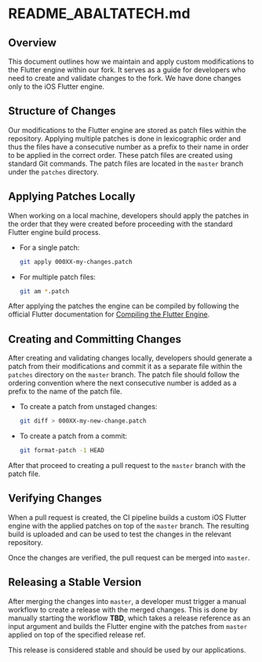 # README_ABALTATECH.md

## Overview

This document outlines how we maintain and apply custom modifications to the Flutter engine within our fork. It serves as a guide for developers who need to create and validate changes to the fork. We have done changes only to the iOS Flutter engine.

## Structure of Changes

Our modifications to the Flutter engine are stored as patch files within the repository. Applying multiple patches is done in lexicographic order and thus the files have a consecutive number as a prefix to their name in order to be applied in the correct order. These patch files are created using standard Git commands. The patch files are located in the `master` branch under the `patches` directory.

## Applying Patches Locally

When working on a local machine, developers should apply the patches in the order that they were created before proceeding with the standard Flutter engine build process.

- For a single patch:

  ```sh
  git apply 000XX-my-changes.patch
  ```

- For multiple patch files:

  ```sh
  git am *.patch
  ```

After applying the patches the engine can be compiled by following the official Flutter documentation for [Compiling the Flutter Engine](./engine/src/flutter/docs/contributing/Compiling-the-engine.md).

## Creating and Committing Changes

After creating and validating changes locally, developers should generate a patch from their modifications and commit it as a separate file within the `patches` directory on the `master` branch. The patch file should follow the ordering convention where the next consecutive number is added as a prefix to the name of the patch file.

- To create a patch from unstaged changes:

  ```sh
  git diff > 000XX-my-new-change.patch
  ```

- To create a patch from a commit:

  ```sh
  git format-patch -1 HEAD
  ```

After that proceed to creating a pull request to the `master` branch with the patch file.

## Verifying Changes

When a pull request is created, the CI pipeline builds a custom iOS Flutter engine with the applied patches on top of the `master` branch. The resulting build is uploaded and can be used to test the changes in the relevant repository.

Once the changes are verified, the pull request can be merged into `master`.

## Releasing a Stable Version

After merging the changes into `master`, a developer must trigger a manual workflow to create a release with the merged changes. This is done by manually starting the workflow **TBD**, which takes a release reference as an input argument and builds the Flutter engine with the patches from `master` applied on top of the specified release ref.

This release is considered stable and should be used by our applications.
